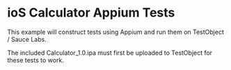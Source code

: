 ioS Calculator Appium Tests
===========================

This example will construct tests using Appium and run them on TestObject / Sauce Labs.


The included Calculator_1.0.ipa must first be uploaded to TestObject for these tests to work.